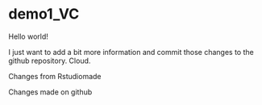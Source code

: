 # demo1_VC
Hello world!

I just want to add a bit more information and commit those changes to the github repository. Cloud.

Changes from Rstudiomade

Changes made on github
